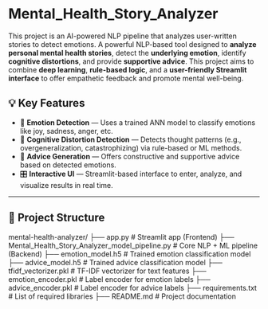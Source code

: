 # Mental_Health_Story_Analyzer
This project is an AI-powered NLP pipeline that analyzes user-written stories to detect emotions.
A powerful NLP-based tool designed to **analyze personal mental health stories**, detect the **underlying emotion**, identify **cognitive distortions**, and provide **supportive advice**. This project aims to combine **deep learning**, **rule-based logic**, and a **user-friendly Streamlit interface** to offer empathetic feedback and promote mental well-being.

## 💡 Key Features

- 🧾 **Emotion Detection** — Uses a trained ANN model to classify emotions like joy, sadness, anger, etc.
- 🧠 **Cognitive Distortion Detection** — Detects thought patterns (e.g., overgeneralization, catastrophizing) via rule-based or ML methods.
- 💬 **Advice Generation** — Offers constructive and supportive advice based on detected emotions.
- 🎛️ **Interactive UI** — Streamlit-based interface to enter, analyze, and visualize results in real time.

---

## 📂 Project Structure

mental-health-analyzer/
├── app.py # Streamlit app (Frontend)
├── Mental_Health_Story_Analyzer_model_pipeline.py # Core NLP + ML pipeline (Backend)
├── emotion_model.h5 # Trained emotion classification model
├── advice_model.h5 # Trained advice classification model
├── tfidf_vectorizer.pkl # TF-IDF vectorizer for text features
├── emotion_encoder.pkl # Label encoder for emotion labels
├── advice_encoder.pkl # Label encoder for advice labels
├── requirements.txt # List of required libraries
├── README.md # Project documentation
